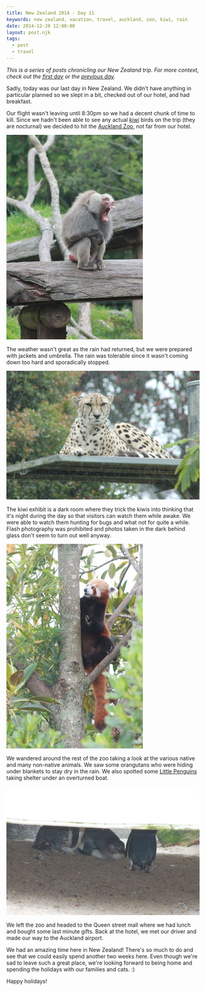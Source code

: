 ```yaml
---
title: New Zealand 2014 - Day 11
keywords: new zealand, vacation, travel, auckland, zoo, kiwi, rain
date: 2014-12-20 12:00:00
layout: post.njk
tags:
  - post
  - travel
---
```


_This is a series of posts chronicling our New Zealand trip. For more context, check out the [first day][first] or the [previous day][prev]._

Sadly, today was our last day in New Zealand. We didn't have anything in particular planned so we slept in a bit, checked out of our hotel, and had breakfast.

Our flight wasn't leaving until 8:30pm so we had a decent chunk of time to kill. Since we hadn't been able to see any actual [kiwi][1] birds on the trip (they are nocturnal) we decided to hit the [Auckland Zoo][2], not far from our hotel.

[![Baboon, Auckland Zoo][t3]][p3]

The weather wasn't great as the rain had returned, but we were prepared with jackets and umbrella. The rain was tolerable since it wasn't coming down too hard and sporadically stopped.

[![Cheetah, Auckland Zoo][t4]][p4]

The kiwi exhibit is a dark room where they trick the kiwis into thinking that it's night during the day so that visitors can watch them while awake. We were able to watch them hunting for bugs and what not for quite a while. Flash photography was prohibited and photos taken in the dark behind glass don't seem to turn out well anyway.

[![Red Panda, Auckland Zoo][t1]][p1]

We wandered around the rest of the zoo taking a look at the various native and many non-native animals. We saw some orangutans who were hiding under blankets to stay dry in the rain. We also spotted some [Little Penguins][3] taking shelter under an overturned boat.

[![Little Penguins under a boat, Auckland Zoo][t2]][p2]

We left the zoo and headed to the Queen street mall where we had lunch and bought some last minute gifts. Back at the hotel, we met our driver and made our way to the Auckland airport.

We had an amazing time here in New Zealand! There's so much to do and see that we could easily spend another two weeks here. Even though we're sad to leave such a great place, we're looking forward to being home and spending the holidays with our families and cats. :)

Happy holidays!

[first]: /blog/new-zealand-2014-day-1/
[prev]: /blog/new-zealand-2014-day-10/
[1]: http://en.wikipedia.org/wiki/Kiwi
[2]: http://en.wikipedia.org/wiki/Auckland_Zoo
[3]: http://en.wikipedia.org/wiki/Little_penguin
[p1]: /media/images/nz14/day11/red-panda.jpg
[t1]: /media/images/nz14/day11/thumb-red-panda.jpg
[p2]: /media/images/nz14/day11/little-penguins.jpg
[t2]: /media/images/nz14/day11/thumb-little-penguins.jpg
[p3]: /media/images/nz14/day11/baboon.jpg
[t3]: /media/images/nz14/day11/thumb-baboon.jpg
[p4]: /media/images/nz14/day11/cheetah.jpg
[t4]: /media/images/nz14/day11/thumb-cheetah.jpg
